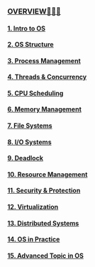 ### [OVERVIEW🙊🙉🙈](exam.md)
#### [1. Intro to OS](c1.md)
#### [2. OS Structure](c2.md)
#### [3. Process Management](c3.md)
#### [4. Threads & Concurrency](c4.md)
#### [5. CPU Scheduling](c5.md)
#### [6. Memory Management](c6.md)
#### [7. File Systems](c7.md)
#### [8. I/O Systems](c8.md)
#### [9. Deadlock](c9.md)
#### [10. Resource Management](c10.md)
#### [11. Security & Protection](c11.md)
#### [12. Virtualization](c12.md)
#### [13. Distributed Systems](c13.md)
#### [14. OS in Practice](c14.md)
#### [15. Advanced Topic in OS](c15.md)
